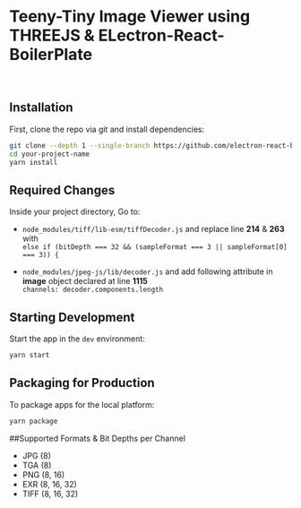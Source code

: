 <h1>Teeny-Tiny Image Viewer using THREEJS & ELectron-React-BoilerPlate</h1>

<br>

## Installation

First, clone the repo via git and install dependencies:

```bash
git clone --depth 1 --single-branch https://github.com/electron-react-boilerplate/electron-react-boilerplate.git your-project-name
cd your-project-name
yarn install
```

## Required Changes

Inside your project directory, Go to:

- `node_modules/tiff/lib-esm/tiffDecoder.js` and replace line **214** & **263** with <br>
`else if (bitDepth === 32 && (sampleFormat === 3 || sampleFormat[0] === 3)) {`

- `node_modules/jpeg-js/lib/decoder.js` and add following attribute in **image** object declared at line **1115** <br>
`channels: decoder.components.length`

## Starting Development

Start the app in the `dev` environment:

```bash
yarn start
```

## Packaging for Production

To package apps for the local platform:

```bash
yarn package
```
##Supported Formats & Bit Depths per Channel

- JPG (8)
- TGA (8)
- PNG (8, 16)
- EXR (8, 16, 32)
- TIFF (8, 16, 32)
